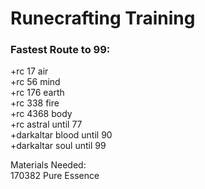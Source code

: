 # Runecrafting Training

### Fastest Route to 99:

+rc 17 air  
+rc 56 mind  
+rc 176 earth  
+rc 338 fire  
+rc 4368 body  
+rc astral until 77  
+darkaltar blood until 90  
+darkaltar soul until 99  
  
Materials Needed:  
170382 Pure Essence


